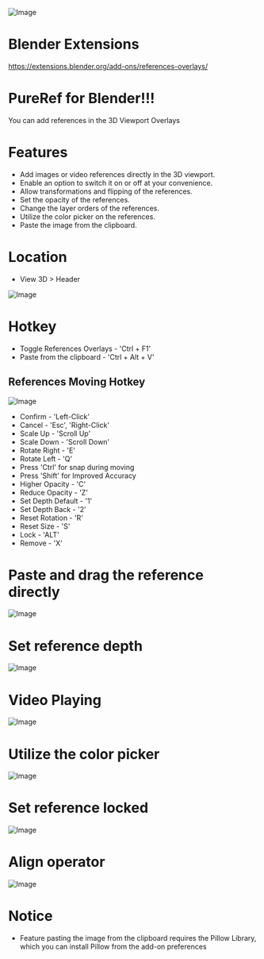 ![Image](https://imgur.com/Qlv8Cox.png)
# Blender Extensions
https://extensions.blender.org/add-ons/references-overlays/

# PureRef for Blender!!! 
You can add references in the 3D Viewport Overlays

# Features
* Add images or video references directly in the 3D viewport.
* Enable an option to switch it on or off at your convenience.
* Allow transformations and flipping of the references.
* Set the opacity of the references.
* Change the layer orders of the references.
* Utilize the color picker on the references.
* Paste the image from the clipboard.
  
# Location
* View 3D > Header

![Image](https://public-files.gumroad.com/o292gfv4nyquj7m6lwkfn1qmrwbu)

# Hotkey
* Toggle References Overlays - 'Ctrl + F1'
* Paste from the clipboard - 'Ctrl + Alt + V'

## References Moving Hotkey
![Image](https://imgur.com/48BiMUg.gif)

* Confirm - 'Left-Click'
* Cancel - 'Esc', 'Right-Click'
* Scale Up - 'Scroll Up'
* Scale Down - 'Scroll Down'
* Rotate Right - 'E'
* Rotate Left - 'Q'
* Press 'Ctrl' for snap during moving
* Press 'Shift' for Improved Accuracy
* Higher Opacity - 'C'
* Reduce Opacity - 'Z'
* Set Depth Default - '1'
* Set Depth Back - '2'
* Reset Rotation - 'R'
* Reset Size - 'S'
* Lock - 'ALT'
* Remove - 'X'

# Paste and drag the reference directly
![Image](https://i.imgur.com/RzuqQUF.gif)
# Set reference depth
![Image](https://public-files.gumroad.com/t5a5e28mho6h4yj9n57eksdjpdej)
# Video Playing
![Image](https://imgur.com/HvOZi32.gif)
# Utilize the color picker
![Image](https://imgur.com/XpINl2X.gif)
# Set reference locked
![Image](https://i.imgur.com/ZBwzAj1.gif)
# Align operator
![Image](https://imgur.com/gWwcY8T.gif)

# Notice
* Feature pasting the image from the clipboard requires the Pillow Library, which you can install Pillow from the add-on preferences

